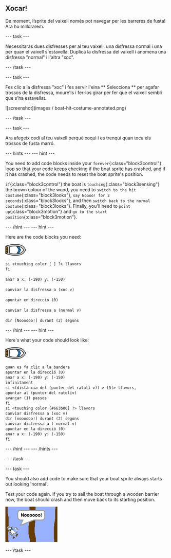 ## Xocar!

De moment, l’sprite del vaixell només pot navegar per les barreres de fusta! Ara ho millorarem.

\--- task \---

Necessitaràs dues disfresses per al teu vaixell, una disfressa normal i una per quan el vaixell s'estavella. Duplica la disfressa del vaixell i anomena una disfressa "normal" i l'altra "xoc".

\--- /task \---

\--- task \---

Fes clic a la disfressa "xoc" i fes servir l'eina ** Selecciona ** per agafar trossos de la disfressa, moure'ls i fer-los girar per fer que el vaixell sembli que s'ha estavellat.

![screenshot](images / boat-hit-costume-annotated.png)

\--- /task \---

\--- task \---

Ara afegeix codi al teu vaixell perquè xoqui i es trenqui quan toca els trossos de fusta marró.

\--- hints \--- \--- hint \---

You need to add code blocks inside your `forever`{:class="block3control"} loop so that your code keeps checking if the boat sprite has crashed, and if it has crashed, the code needs to reset the boat sprite's position.

`if`{:class="block3control"} the boat is `touching`{:class="block3sensing"} the brown colour of the wood, you need to `switch to the hit costume`{:class="block3looks"}, `say Noooo! for 2 seconds`{:class="block3looks"}, and then `switch back to the normal costume`{:class="block3looks"}. Finally, you'll need to `point up`{:class="block3motion"} and `go to the start position`{:class="block3motion"}.

\--- /hint \--- \--- hint \---

Here are the code blocks you need:

![boat-sprite](images/boat_resize.png)

```blocks3
si <touching color [ ] ?> llavors
fi

anar a x: (-190) y: (-150)

canviar la disfressa a (xoc v)

apuntar en direcció (0)

canviar la disfressa a (normal v)

dir [Noooooo!] durant (2) segons
```

\--- /hint \--- \--- hint \---

Here's what your code should look like:

![boat-sprite](images/boat_resize.png)

```blocks3
quan es fa clic a la bandera
apuntar en la direcció (0)
anar a x: (-190) y: (-150)
infinitament
si <(distància del (punter del ratolí v)) > [5]> llavors,
apuntar al (punter del ratolív)
avançar (1) passos
fi
si <touching color [#663b00] ?> llavors
canviar disfressa a (xoc v)
dir [noooooo!] durant (2) segons
canviar disfressa a ( normal v)
apuntar en la direcció (0)
anar a x: (-190) y: (-150)
fi
```

\--- /hint \--- \--- /hints \---

\--- /task \---

\--- task \---

You should also add code to make sure that your boat sprite always starts out looking 'normal'.

Test your code again. If you try to sail the boat through a wooden barrier now, the boat should crash and then move back to its starting position.

![screenshot](images/boat-crash.png)

\--- /task \---